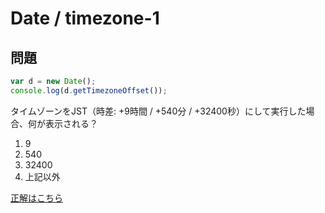 Date / timezone-1
===

## 問題

```javascript
var d = new Date();
console.log(d.getTimezoneOffset());
```

タイムゾーンをJST（時差: +9時間 / +540分 / +32400秒）にして実行した場合、何が表示される？

1. 9
2. 540
3. 32400
4. 上記以外

[正解はこちら](a.md)
